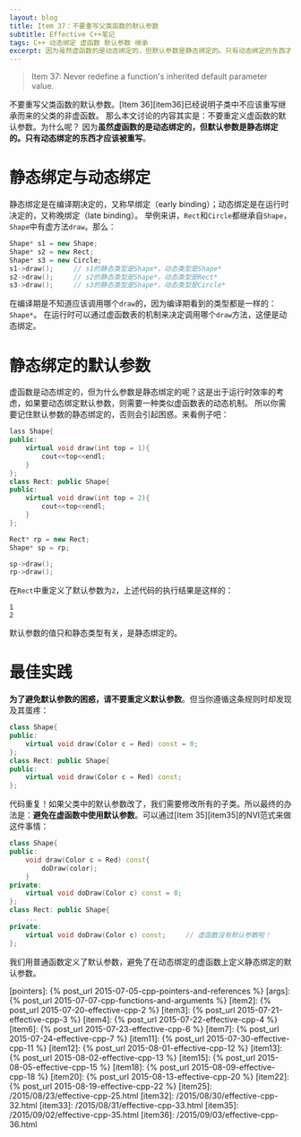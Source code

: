 ```yaml
---
layout: blog
title: Item 37：不要重写父类函数的默认参数
subtitle: Effective C++笔记
tags: C++ 动态绑定 虚函数 默认参数 继承
excerpt: 因为虽然虚函数的是动态绑定的，但默认参数是静态绑定的。只有动态绑定的东西才应该被重写。
---
```


> Item 37: Never redefine a function's inherited default parameter value.

不要重写父类函数的默认参数。[Item 36][item36]已经说明子类中不应该重写继承而来的父类的非虚函数。
那么本文讨论的内容其实是：不要重定义虚函数的默认参数。为什么呢？
因为**虽然虚函数的是动态绑定的，但默认参数是静态绑定的。只有动态绑定的东西才应该被重写**。

<!--more-->

# 静态绑定与动态绑定

静态绑定是在编译期决定的，又称早绑定（early binding）；动态绑定是在运行时决定的，又称晚绑定（late binding）。
举例来讲，`Rect`和`Circle`都继承自`Shape`，`Shape`中有虚方法`draw`。那么：

```cpp
Shape* s1 = new Shape;
Shape* s2 = new Rect;
Shape* s3 = new Circle;
s1->draw();     // s1的静态类型是Shape*，动态类型是Shape*
s2->draw();     // s2的静态类型是Shape*，动态类型是Rect*
s3->draw();     // s3的静态类型是Shape*，动态类型是Circle*
```

在编译期是不知道应该调用哪个`draw`的，因为编译期看到的类型都是一样的：`Shape*`。
在运行时可以通过虚函数表的机制来决定调用哪个`draw`方法，这便是动态绑定。

# 静态绑定的默认参数

虚函数是动态绑定的，但为什么参数是静态绑定的呢？这是出于运行时效率的考虑，如果要动态绑定默认参数，则需要一种类似虚函数表的动态机制。
所以你需要记住默认参数的静态绑定的，否则会引起困惑。来看例子吧：

```cpp
lass Shape{
public:
    virtual void draw(int top = 1){
        cout<<top<<endl;
    }
};
class Rect: public Shape{
public:
    virtual void draw(int top = 2){
        cout<<top<<endl;
    }
};

Rect* rp = new Rect;
Shape* sp = rp;

sp->draw();
rp->draw();
```

在`Rect`中重定义了默认参数为`2`，上述代码的执行结果是这样的：

```
1
2
```

默认参数的值只和静态类型有关，是静态绑定的。

# 最佳实践

**为了避免默认参数的困惑，请不要重定义默认参数**。但当你遵循这条规则时却发现及其蛋疼：

```cpp
class Shape{
public:
    virtual void draw(Color c = Red) const = 0;
};
class Rect: public Shape{
public:
    virtual void draw(Color c = Red) const;
};
```

代码重复！如果父类中的默认参数改了，我们需要修改所有的子类。所以最终的办法是：**避免在虚函数中使用默认参数**。可以通过[Item 35][item35]的NVI范式来做这件事情：

```cpp
class Shape{
public:
    void draw(Color c = Red) const{
        doDraw(color);
    }
private:
    virtual void doDraw(Color c) const = 0;
};
class Rect: public Shape{
    ...
private:
    virtual void doDraw(Color c) const;     // 虚函数没有默认参数啦！
};
```

我们用普通函数定义了默认参数，避免了在动态绑定的虚函数上定义静态绑定的默认参数。

[strategy-pattern]: /assets/img/blog/effective-cpp/strategy-pattern@2x.png
[pointers]: {% post_url 2015-07-05-cpp-pointers-and-references %}
[args]: {% post_url 2015-07-07-cpp-functions-and-arguments %}
[item2]: {% post_url 2015-07-20-effective-cpp-2 %}
[item3]: {% post_url 2015-07-21-effective-cpp-3 %}
[item4]: {% post_url 2015-07-22-effective-cpp-4 %}
[item6]: {% post_url 2015-07-23-effective-cpp-6 %}
[item7]: {% post_url 2015-07-24-effective-cpp-7 %}
[item11]: {% post_url 2015-07-30-effective-cpp-11 %}
[item12]: {% post_url 2015-08-01-effective-cpp-12 %}
[item13]: {% post_url 2015-08-02-effective-cpp-13 %}
[item15]: {% post_url 2015-08-05-effective-cpp-15 %}
[item18]: {% post_url 2015-08-09-effective-cpp-18 %}
[item20]: {% post_url 2015-08-13-effective-cpp-20 %}
[item22]: {% post_url 2015-08-19-effective-cpp-22 %}
[item25]: /2015/08/23/effective-cpp-25.html
[item32]: /2015/08/30/effective-cpp-32.html
[item33]: /2015/08/31/effective-cpp-33.html
[item35]: /2015/09/02/effective-cpp-35.html
[item36]: /2015/09/03/effective-cpp-36.html
